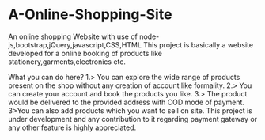 # A-Online-Shopping-Site
An online shopping Website  with use of node-js,bootstrap,jQuery,javascript,CSS,HTML
This project is basically a website developed for a online booking of products like stationery,garments,electronics etc.

What you can do here? 1.> You can explore the wide range of products present on the shop without any creation of account like formality. 2.> You can create your account and book the products you like. 3.> The product would be delivered to the provided address with COD mode of payment.
3>You can also add products which you want to sell on site.
This project is under development and any contribution to it regarding payment gateway or any other feature is highly appreciated.
